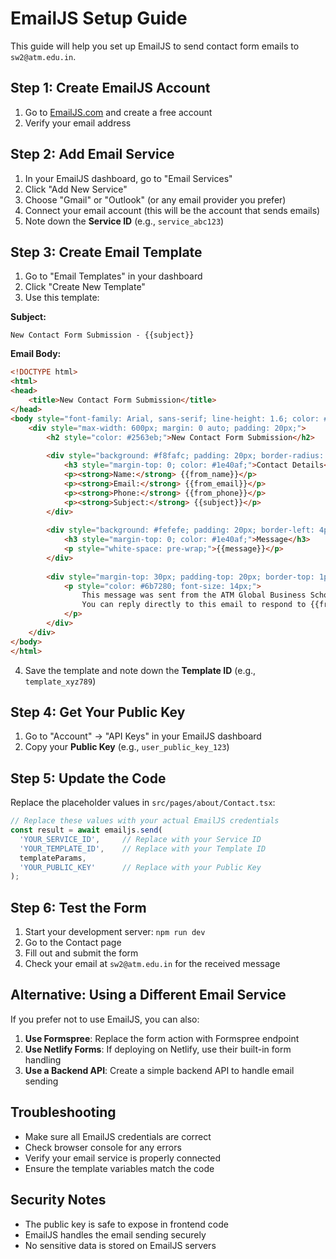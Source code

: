 # EmailJS Setup Guide

This guide will help you set up EmailJS to send contact form emails to `sw2@atm.edu.in`.

## Step 1: Create EmailJS Account

1. Go to [EmailJS.com](https://www.emailjs.com/) and create a free account
2. Verify your email address

## Step 2: Add Email Service

1. In your EmailJS dashboard, go to "Email Services"
2. Click "Add New Service"
3. Choose "Gmail" or "Outlook" (or any email provider you prefer)
4. Connect your email account (this will be the account that sends emails)
5. Note down the **Service ID** (e.g., `service_abc123`)

## Step 3: Create Email Template

1. Go to "Email Templates" in your dashboard
2. Click "Create New Template"
3. Use this template:

**Subject:**
```
New Contact Form Submission - {{subject}}
```

**Email Body:**
```html
<!DOCTYPE html>
<html>
<head>
    <title>New Contact Form Submission</title>
</head>
<body style="font-family: Arial, sans-serif; line-height: 1.6; color: #333;">
    <div style="max-width: 600px; margin: 0 auto; padding: 20px;">
        <h2 style="color: #2563eb;">New Contact Form Submission</h2>
        
        <div style="background: #f8fafc; padding: 20px; border-radius: 8px; margin: 20px 0;">
            <h3 style="margin-top: 0; color: #1e40af;">Contact Details</h3>
            <p><strong>Name:</strong> {{from_name}}</p>
            <p><strong>Email:</strong> {{from_email}}</p>
            <p><strong>Phone:</strong> {{from_phone}}</p>
            <p><strong>Subject:</strong> {{subject}}</p>
        </div>
        
        <div style="background: #fefefe; padding: 20px; border-left: 4px solid #2563eb; margin: 20px 0;">
            <h3 style="margin-top: 0; color: #1e40af;">Message</h3>
            <p style="white-space: pre-wrap;">{{message}}</p>
        </div>
        
        <div style="margin-top: 30px; padding-top: 20px; border-top: 1px solid #e5e7eb;">
            <p style="color: #6b7280; font-size: 14px;">
                This message was sent from the ATM Global Business School contact form.
                You can reply directly to this email to respond to {{from_name}}.
            </p>
        </div>
    </div>
</body>
</html>
```

4. Save the template and note down the **Template ID** (e.g., `template_xyz789`)

## Step 4: Get Your Public Key

1. Go to "Account" → "API Keys" in your EmailJS dashboard
2. Copy your **Public Key** (e.g., `user_public_key_123`)

## Step 5: Update the Code

Replace the placeholder values in `src/pages/about/Contact.tsx`:

```javascript
// Replace these values with your actual EmailJS credentials
const result = await emailjs.send(
  'YOUR_SERVICE_ID',     // Replace with your Service ID
  'YOUR_TEMPLATE_ID',    // Replace with your Template ID
  templateParams,
  'YOUR_PUBLIC_KEY'      // Replace with your Public Key
);
```

## Step 6: Test the Form

1. Start your development server: `npm run dev`
2. Go to the Contact page
3. Fill out and submit the form
4. Check your email at `sw2@atm.edu.in` for the received message

## Alternative: Using a Different Email Service

If you prefer not to use EmailJS, you can also:

1. **Use Formspree**: Replace the form action with Formspree endpoint
2. **Use Netlify Forms**: If deploying on Netlify, use their built-in form handling
3. **Use a Backend API**: Create a simple backend API to handle email sending

## Troubleshooting

- Make sure all EmailJS credentials are correct
- Check browser console for any errors
- Verify your email service is properly connected
- Ensure the template variables match the code

## Security Notes

- The public key is safe to expose in frontend code
- EmailJS handles the email sending securely
- No sensitive data is stored on EmailJS servers 